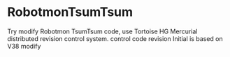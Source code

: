 # RobotmonTsumTsum
Try modify Robotmon TsumTsum code, use Tortoise HG Mercurial distributed revision control system.
control code revision
Initial is based on V38 modify

